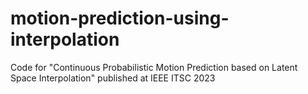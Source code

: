 # motion-prediction-using-interpolation
Code for "Continuous Probabilistic Motion Prediction based on Latent Space Interpolation" published at IEEE ITSC 2023
